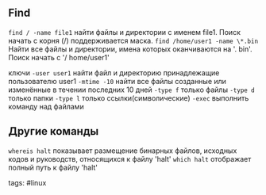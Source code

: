 ## Find
`find / -name file1`	найти файлы и директории с именем file1. Поиск начать с корня (/) поддерживается маска.
`find /home/user1 -name \*.bin`		Найти все файлы и директории, имена которых оканчиваются на '. bin'.  Поиск начать с '/ home/user1'

ключи
`-user user1`		найти файл и директорию принадлежащие пользователю user1
`-mtime -10`		найти все файлы созданные или изменённые в течении
последних 10 дней
`-type f`	только файлы
`-type d`	только папки
`-type l`	только ссылки(символические)
`-exec`		выполнить команду над файлами


## Другие команды
`whereis halt`	показывает размещение бинарных файлов, исходных кодов и
руководств, относящихся к файлу 'halt'
`which halt`	отображает полный путь к файлу 'halt'


tags: #linux